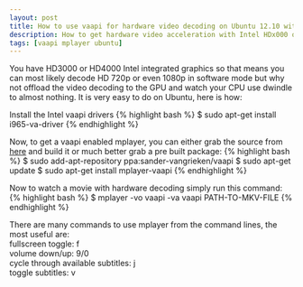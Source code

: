 ```yaml
---
layout: post
title: How to use vaapi for hardware video decoding on Ubuntu 12.10 with Intel Sandy/Ivy Bridge GPUs.
description: How to get hardware video acceleration with Intel HDx000 on Ubuntu 12.10
tags: [vaapi mplayer ubuntu]
---
```


You have HD3000 or HD4000 Intel integrated graphics so that means you can most likely decode HD 720p or even 1080p in software
mode but why not offload the video decoding to the GPU and watch your CPU use dwindle to almost nothing. It is very easy to do
on Ubuntu, here is how:

Install the Intel vaapi drivers
{% highlight bash %}
$ sudo apt-get install i965-va-driver
{% endhighlight %}

Now, to get a vaapi enabled mplayer, you can either grab the source from [here](http://gitorious.org/vaapi/mplayer) and build it
or much better grab a pre built package:
{% highlight bash %}
$ sudo add-apt-repository ppa:sander-vangrieken/vaapi
$ sudo apt-get update
$ sudo apt-get install mplayer-vaapi
{% endhighlight %}

Now to watch a movie with hardware decoding simply run this command:
{% highlight bash %}
$ mplayer -vo vaapi -va vaapi PATH-TO-MKV-FILE
{% endhighlight %}

There are many commands to use mplayer from the command lines, the most useful are:  
fullscreen toggle: f  
volume down/up: 9/0  
cycle through available subtitles: j  
toggle subtitles: v  
